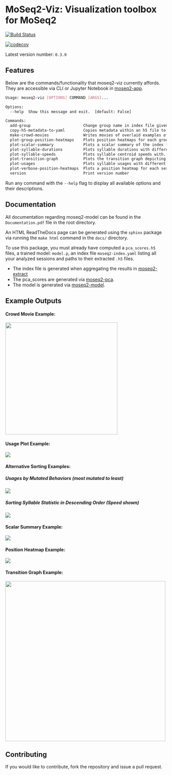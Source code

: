 # MoSeq2-Viz: Visualization toolbox for MoSeq2

[![Build Status](https://travis-ci.com/dattalab/moseq2-viz.svg?token=XJGe3NpjKFY5oYjdNcmg&branch=test-suite)](https://travis-ci.com/dattalab/moseq2-viz)

[![codecov](https://codecov.io/gh/dattalab/moseq2-viz/branch/test-suite/graph/badge.svg?token=jUx63Whtx4)](https://codecov.io/gh/dattalab/moseq2-viz)

Latest version number: `0.3.0`

## Features 

Below are the commands/functionality that moseq2-viz currently affords. 
They are accessible via CLI or Jupyter Notebook in [moseq2-app](https://github.com/dattalab/moseq2-app/tree/release). 
```bash
Usage: moseq2-viz [OPTIONS] COMMAND [ARGS]...

Options:
  --help  Show this message and exit.  [default: False]

Commands:
  add-group                       Change group name in index file given a...
  copy-h5-metadata-to-yaml        Copies metadata within an h5 file to a...
  make-crowd-movies               Writes movies of overlaid examples of the...
  plot-group-position-heatmaps    Plots position heatmaps for each group in...
  plot-scalar-summary             Plots a scalar summary of the index file...
  plot-syllable-durations         Plots syllable durations with different...
  plot-syllable-speeds            Plots syllable centroid speeds with...
  plot-transition-graph           Plots the transition graph depicting the...
  plot-usages                     Plots syllable usages with different...
  plot-verbose-position-heatmaps  Plots a position heatmap for each session...
  version                         Print version number
```

Run any command with the `--help` flag to display all available options and their descriptions.

## Documentation

All documentation regarding moseq2-model can be found in the `Documentation.pdf` file in the root directory.

An HTML ReadTheDocs page can be generated using the `sphinx` package via running the `make html` command 
in the `docs/` directory.

To use this package, you must already have computed a `pca_scores.h5` files, a trained model: `model.p`, an index file
 `moseq2-index.yaml` listing all your analyzed sessions and paths to their extracted `.h5` files.  

 - The index file is generated when aggregating the results in [moseq2-extract](https://github.com/dattalab/moseq2-extract/tree/release) 
 - The pca_scores are generated via [moseq2-pca](https://github.com/dattalab/moseq2-pca/tree/release).
 - The model is generated via [moseq2-model](https://github.com/dattalab/moseq2-model/tree/release).
 
 
## Example Outputs

#### Crowd Movie Example:
<img src="https://github.com/dattalab/moseq2-viz/blob/test-suite/media/rear_up_wall.gif" width=350 height=350>

#### Usage Plot Example:

<img src="https://github.com/dattalab/moseq2-viz/blob/test-suite/media/usages.png">

#### Alternative Sorting Examples:

##### Usages by Mutated Behaviors (most mutated to least)

<img src="https://github.com/dattalab/moseq2-viz/blob/test-suite/media/u_mute.png">

##### Sorting Syllable Statistic in Descending Order (Speed shown)

<img src="https://github.com/dattalab/moseq2-viz/blob/test-suite/media/speeds.png">

#### Scalar Summary Example:

<img src="https://github.com/dattalab/moseq2-viz/blob/test-suite/media/scalars.png">

#### Position Heatmap Example:

<img src="https://github.com/dattalab/moseq2-viz/blob/test-suite/media/heatmaps.png">

#### Transition Graph Example:

<img src="https://github.com/dattalab/moseq2-viz/blob/test-suite/media/transitions2.png" height=500 width=500>


## Contributing

If you would like to contribute, fork the repository and issue a pull request.  
